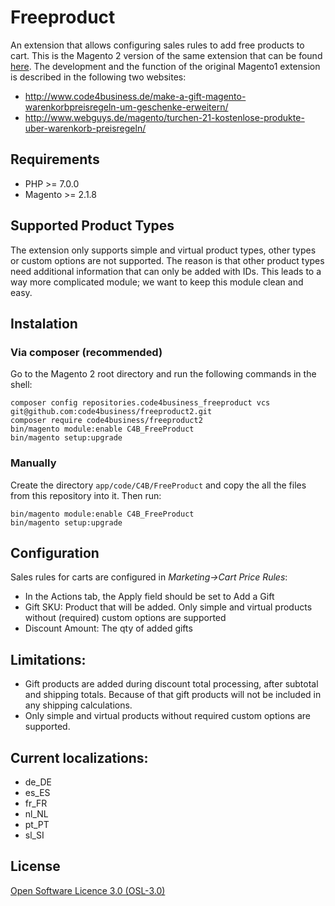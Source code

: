 Freeproduct
===========

An extension that allows configuring sales rules to add free products to cart. This is the Magento 2 version of the same extension that can be found [here](https://github.com/code4business/freeproduct). 
The development and the function of the original Magento1 extension is described in the following two websites:
- <http://www.code4business.de/make-a-gift-magento-warenkorbpreisregeln-um-geschenke-erweitern/>
- <http://www.webguys.de/magento/turchen-21-kostenlose-produkte-uber-warenkorb-preisregeln/>

Requirements
-------
- PHP >= 7.0.0
- Magento >= 2.1.8

Supported Product Types
-------
The extension only supports simple and virtual product types, other types or custom options are not supported. The reason is that other product types need additional information that can only be added with IDs. This leads to a way more complicated module; we want to keep this module clean and easy.

Instalation
-------
### Via composer (recommended)
Go to the Magento 2 root directory and run the following commands in the shell:
```
composer config repositories.code4business_freeproduct vcs git@github.com:code4business/freeproduct2.git
composer require code4business/freeproduct2
bin/magento module:enable C4B_FreeProduct
bin/magento setup:upgrade
```

### Manually
Create the directory `app/code/C4B/FreeProduct` and copy the all the files from this repository into it. Then run:
```
bin/magento module:enable C4B_FreeProduct
bin/magento setup:upgrade
```
Configuration
-------
Sales rules for carts are configured in _Marketing->Cart Price Rules_:  
- In the Actions tab, the Apply field should be set to Add a Gift
- Gift SKU: Product that will be added. Only simple and virtual products without (required) custom options are supported
- Discount Amount: The qty of added gifts

Limitations:
-------
- Gift products are added during discount total processing, after subtotal and shipping totals. Because of that gift products will not be included in any shipping calculations.
- Only simple and virtual products without required custom options are supported.

Current localizations:
-------
- de_DE
- es_ES
- fr_FR
- nl_NL
- pt_PT
- sl_SI

License
-------
[Open Software Licence 3.0 (OSL-3.0)](http://opensource.org/licenses/osl-3.0.php)